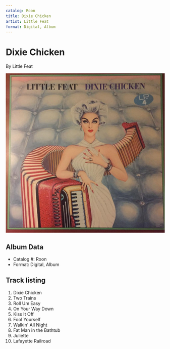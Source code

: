 ```yaml
---
catalog: Roon
title: Dixie Chicken
artist: Little Feat
format: Digital, Album
---
```


# Dixie Chicken

By Little Feat

![](../../assets/albumcovers/Little_Feat-Dixie_Chicken.png)

## Album Data

- Catalog #: Roon
- Format: Digital, Album


## Track listing


1. Dixie Chicken
2. Two Trains
3. Roll Um Easy
4. On Your Way Down
5. Kiss It Off
6. Fool Yourself
7. Walkin' All Night
8. Fat Man in the Bathtub
9. Juliette
10. Lafayette Railroad

